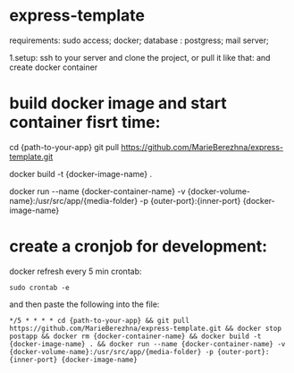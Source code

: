 # express-template
requirements:
sudo access;
docker;
database : postgress;
mail server;


1.setup:
ssh to your server and clone the project, or pull it like that: 
and create docker container
# build docker image  and start container fisrt time:
cd {path-to-your-app} 
git pull https://github.com/MarieBerezhna/express-template.git 

docker build -t {docker-image-name} . 

docker run --name {docker-container-name} -v {docker-volume-name}:/usr/src/app/{media-folder} -p {outer-port}:{inner-port} {docker-image-name}

# create a cronjob for development:

docker refresh every 5 min crontab:

```sudo crontab -e```

and then paste the following into the file:

```*/5 * * * * cd {path-to-your-app} && git pull https://github.com/MarieBerezhna/express-template.git && docker stop postapp && docker rm {docker-container-name} && docker build -t {docker-image-name} . && docker run --name {docker-container-name} -v {docker-volume-name}:/usr/src/app/{media-folder} -p {outer-port}:{inner-port} {docker-image-name}```

